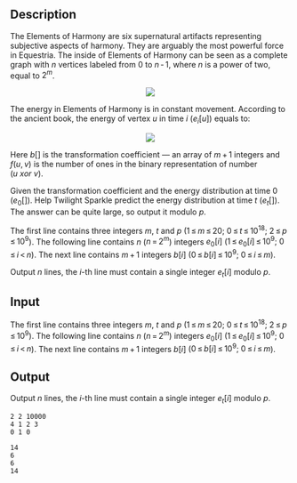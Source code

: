 ## Description

<div><p>The Elements of Harmony are six supernatural artifacts representing subjective aspects of harmony. They are arguably the most powerful force in Equestria. The inside of Elements of Harmony can be seen as a complete graph with <span class="tex-span"><i>n</i></span> vertices labeled from 0 to <span class="tex-span"><i>n</i> - 1</span>, where <span class="tex-span"><i>n</i></span> is a power of two, equal to <span class="tex-span">2<sup class="upper-index"><i>m</i></sup></span>.</p><center> <img class="tex-graphics" src="file://OobINk16.png" style="max-width: 100.0%;max-height: 100.0%;"> </center><p>The energy in Elements of Harmony is in constant movement. According to the ancient book, the energy of vertex <span class="tex-span"><i>u</i></span> in time <span class="tex-span"><i>i</i></span> <span class="tex-span">(<i>e</i><sub class="lower-index"><i>i</i></sub>[<i>u</i>])</span> equals to: </p><center class="tex-equation"><img align="middle" class="tex-formula" src="file://ijXuqrue.png" style="max-width: 100.0%;max-height: 100.0%;"></center><p>Here <span class="tex-span"><i>b</i>[]</span> is the transformation coefficient — an array of <span class="tex-span"><i>m</i> + 1</span> integers and <span class="tex-span"><i>f</i>(<i>u</i>, <i>v</i>)</span> is the number of ones in the binary representation of number <span class="tex-span">(<i>u</i>&nbsp;<i>xor</i>&nbsp;<i>v</i>)</span>.</p><p>Given the transformation coefficient and the energy distribution at time 0 <span class="tex-span">(<i>e</i><sub class="lower-index">0</sub>[])</span>. Help Twilight Sparkle predict the energy distribution at time <span class="tex-span"><i>t</i></span> <span class="tex-span">(<i>e</i><sub class="lower-index"><i>t</i></sub>[])</span>. The answer can be quite large, so output it modulo <span class="tex-span"><i>p</i></span>.</p></div><div class="input-specification"><p>The first line contains three integers <span class="tex-span"><i>m</i></span>, <span class="tex-span"><i>t</i></span> and <span class="tex-span"><i>p</i></span> (<span class="tex-span">1 ≤ <i>m</i> ≤ 20;&nbsp;0 ≤ <i>t</i> ≤ 10<sup class="upper-index">18</sup>;&nbsp;2 ≤ <i>p</i> ≤ 10<sup class="upper-index">9</sup></span>). The following line contains <span class="tex-span"><i>n</i></span> (<span class="tex-span"><i>n</i> = 2<sup class="upper-index"><i>m</i></sup></span>) integers <span class="tex-span"><i>e</i><sub class="lower-index">0</sub>[<i>i</i>]</span> (<span class="tex-span">1 ≤ <i>e</i><sub class="lower-index">0</sub>[<i>i</i>] ≤ 10<sup class="upper-index">9</sup>;&nbsp;0 ≤ <i>i</i> &lt; <i>n</i></span>). The next line contains <span class="tex-span"><i>m</i> + 1</span> integers <span class="tex-span"><i>b</i>[<i>i</i>]</span> (<span class="tex-span">0 ≤ <i>b</i>[<i>i</i>] ≤ 10<sup class="upper-index">9</sup>;&nbsp;0 ≤ <i>i</i> ≤ <i>m</i></span>).</p></div><div class="output-specification"><p>Output <span class="tex-span"><i>n</i></span> lines, the <span class="tex-span"><i>i</i></span>-th line must contain a single integer <span class="tex-span"><i>e</i><sub class="lower-index"><i>t</i></sub>[<i>i</i>]</span> modulo <span class="tex-span"><i>p</i></span>.</p></div>

## Input

<p>The first line contains three integers <span class="tex-span"><i>m</i></span>, <span class="tex-span"><i>t</i></span> and <span class="tex-span"><i>p</i></span> (<span class="tex-span">1 ≤ <i>m</i> ≤ 20;&nbsp;0 ≤ <i>t</i> ≤ 10<sup class="upper-index">18</sup>;&nbsp;2 ≤ <i>p</i> ≤ 10<sup class="upper-index">9</sup></span>). The following line contains <span class="tex-span"><i>n</i></span> (<span class="tex-span"><i>n</i> = 2<sup class="upper-index"><i>m</i></sup></span>) integers <span class="tex-span"><i>e</i><sub class="lower-index">0</sub>[<i>i</i>]</span> (<span class="tex-span">1 ≤ <i>e</i><sub class="lower-index">0</sub>[<i>i</i>] ≤ 10<sup class="upper-index">9</sup>;&nbsp;0 ≤ <i>i</i> &lt; <i>n</i></span>). The next line contains <span class="tex-span"><i>m</i> + 1</span> integers <span class="tex-span"><i>b</i>[<i>i</i>]</span> (<span class="tex-span">0 ≤ <i>b</i>[<i>i</i>] ≤ 10<sup class="upper-index">9</sup>;&nbsp;0 ≤ <i>i</i> ≤ <i>m</i></span>).</p>

## Output

<p>Output <span class="tex-span"><i>n</i></span> lines, the <span class="tex-span"><i>i</i></span>-th line must contain a single integer <span class="tex-span"><i>e</i><sub class="lower-index"><i>t</i></sub>[<i>i</i>]</span> modulo <span class="tex-span"><i>p</i></span>.</p>





```input1
2 2 10000
4 1 2 3
0 1 0

```




```output1
14
6
6
14

```


